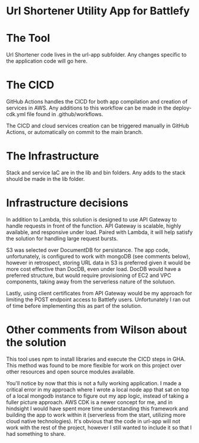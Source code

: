 # Url Shortener Utility App for Battlefy

# The Tool
Url Shortener code lives in the url-app subfolder. Any changes specific to the application code will go here.

# The CICD
GitHub Actions handles the CICD for both app compilation and creation of services in AWS. Any additions to this workflow can be made in the deploy-cdk.yml file found in .github/workflows.

The CICD and cloud services creation can be triggered manually in GitHub Actions, or automatically on commit to the main branch.

# The Infrastructure
Stack and service IaC are in the lib and bin folders. Any adds to the stack should be made in the lib folder.

# Infrastructure decisions
In addition to Lambda, this solution is designed to use API Gateway to handle requests in front of the function. API Gateway is scalable, highly available, and responsive under load. Paired with Lambda, it will help satisfy the solution for handling large request bursts.

S3 was selected over DocumentDB for persistance. The app code, unfortunately, is configured to work with mongoDB (see comments below), however in retrospect, storing URL data in S3 is preferred given it would be more cost effective than DocDB, even under load. DocDB would have a preferred structure, but would require provisioning of EC2 and VPC components, taking away from the serverless nature of the solutuon.

Lastly, using client certificates from API Gateway would be my approach for limiting the POST endpoint access to Battlefy users. Unfortunately I ran out of time before implementing this as part of the solution.

# Other comments from Wilson about the solution
This tool uses npm to install libraries and execute the CICD steps in GHA. This method was found to be more flexible for work on this project over other resources and open source modules available.

You'll notice by now that this is not a fully working application. I made a critical error in my approach where I wrote a local node app that sat on top of a local mongodb instance to figure out my app logic, instead of taking a fuller picture approach. AWS CDK is a newer concept for me, and in hindsight I would have spent more time understanding this framework and building the app to work within it (serverless from the start, utilizing more cloud native technologies). It's obvious that the code in url-app will not work with the rest of the project, however I still wanted to include it so that I had something to share.
